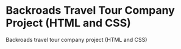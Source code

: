 # Backroads Travel Tour Company Project (HTML and CSS)
Backroads travel tour company project (HTML and CSS)
